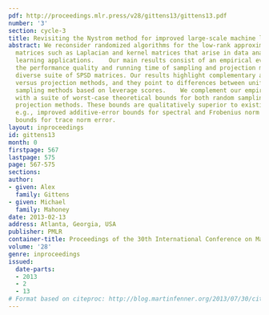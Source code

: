 ```yaml
---
pdf: http://proceedings.mlr.press/v28/gittens13/gittens13.pdf
number: '3'
section: cycle-3
title: Revisiting the Nystrom method for improved large-scale machine learning
abstract: We reconsider randomized algorithms for the low-rank approximation of SPSD
  matrices such as Laplacian and kernel matrices that arise in data analysis and machine
  learning applications.    Our main results consist of an empirical evaluation of
  the performance quality and running time of sampling and projection methods on a
  diverse suite of SPSD matrices. Our results highlight complementary aspects of sampling
  versus projection methods, and they point to differences between uniform and nonuniform
  sampling methods based on leverage scores.    We complement our empirical results
  with a suite of worst-case theoretical bounds for both random sampling and random
  projection methods. These bounds are qualitatively superior to existing bounds—
  e.g., improved additive-error bounds for spectral and Frobenius norm error and relative-error
  bounds for trace norm error.
layout: inproceedings
id: gittens13
month: 0
firstpage: 567
lastpage: 575
page: 567-575
sections: 
author:
- given: Alex
  family: Gittens
- given: Michael
  family: Mahoney
date: 2013-02-13
address: Atlanta, Georgia, USA
publisher: PMLR
container-title: Proceedings of the 30th International Conference on Machine Learning
volume: '28'
genre: inproceedings
issued:
  date-parts:
  - 2013
  - 2
  - 13
# Format based on citeproc: http://blog.martinfenner.org/2013/07/30/citeproc-yaml-for-bibliographies/
---
```

